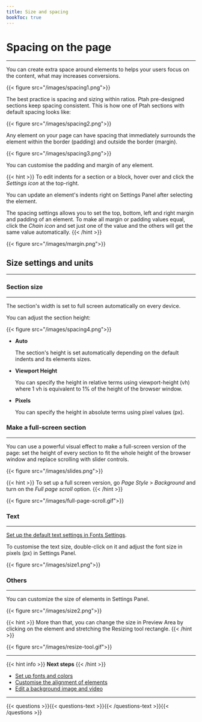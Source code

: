 ```yaml
---
title: Size and spacing
bookToc: true
---
```


# Spacing on the page
***

You can create extra space around elements to helps your users focus on the content, what may increases conversions.

{{< figure src="/images/spacing1.png">}}

The best practice is spacing and sizing within ratios. Ptah pre-designed sections keep spacing consistent. 
This is how one of Ptah sections with default spacing looks like: 

{{< figure src="/images/spacing2.png">}}

Any element on your page can have spacing that immediately surrounds the element within the border (padding) and outside the border (margin).

{{< figure src="/images/spacing3.png">}}

You can customise the padding and margin of any element. 

{{< hint >}}
To edit indents for a section or a block, hover over and click the *Settings icon* at the top-right.

You can update an element's indents right on Settings Panel after selecting the element.

The spacing settings allows you to set the top, bottom, left and right margin and padding of an element. 
To make all margin or padding values equal, click the *Chain icon* and set just one of the value and the others will get the same value automatically.
{{< /hint >}}

{{< figure src="/images/margin.png">}}

## Size settings and units
***

### Section size
***

The section's width is set to full screen automatically on every device.

You can adjust the section height:

{{< figure src="/images/spacing4.png">}}

- **Auto**
    
    The section's height is set automatically depending on the default indents and its elements sizes.
    
- **Viewport Height**
    
    You can specify the height in relative terms using viewport-height (vh) 
    where 1 vh is equivalent to 1% of the height of the browser window.
    
- **Pixels**
    
    You can specify the height in absolute terms using pixel values (px).

### Make a full-screen section
***

You can use a powerful visual effect to make a full-screen version of the page: set the height of every section to fit the whole height of the browser window and replace scrolling with slider controls.

{{< figure src="/images/slides.png">}}

{{< hint >}}
To set up a full screen version, go *Page Style* > *Background* and turn on the *Full page scroll* option.
{{< /hint >}}

{{< figure src="/images/full-page-scroll.gif">}}

### Text
***

[Set up the default text settings in Fonts Settings](TODO).

To customise the text size, double-click on it and adjust the font size in pixels (px) in Settings Panel.

{{< figure src="/images/size1.png">}}

### Others
***

You can customize the size of elements in Settings Panel.

{{< figure src="/images/size2.png">}}

{{< hint >}}
More than that, you can change the size in Preview Area by clicking on the element and stretching the Resizing tool rectangle.
{{< /hint >}}

{{< figure src="/images/resize-tool.gif">}}

***

{{< hint info >}}
**Next steps**
{{< /hint >}}

- [Set up fonts and colors](/docs/fonts-and-colors/)
- [Customise the alignment of elements](/docs/align/)
- [Edit a background image and video](/docs/background/)

***

{{< questions >}}{{< questions-text >}}{{< /questions-text >}}{{< /questions >}}